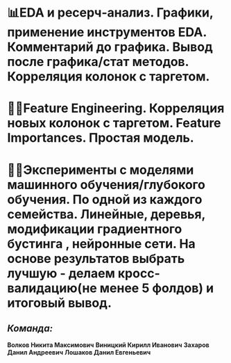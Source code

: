 # 📊EDA и ресерч-анализ. Графики, применение инструментов EDA. Комментарий до графика. Вывод после графика/стат методов. Корреляция колонок с таргетом.

# 👨‍💻Feature Engineering. Корреляция новых колонок с таргетом. Feature Importances. Простая модель.

# 👩‍🎓Эксперименты с моделями машинного обучения/глубокого обучения. По одной из каждого семейства. Линейные, деревья, модификации градиентного бустинга , нейронные сети. На основе результатов выбрать лучшую - делаем кросс-валидацию(не менее 5 фолдов) и итоговый вывод. 

## *Команда:*
**Волков Никита Максимович**
**Виницкий Кирилл Иванович**
**Захаров Данил Андреевич**
**Лошаков Данил Евгеньевич**